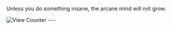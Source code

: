 Unless you do something insane, the arcane mind will not grow.

<img src="https://komarev.com/ghpvc/?username=SrRina&style=flat-square" alt="View Counter"/>
---

